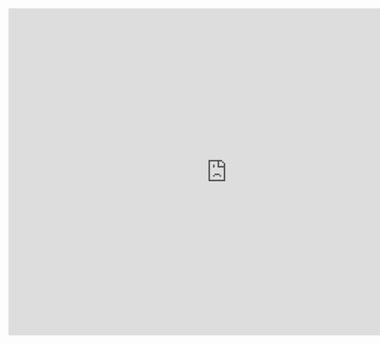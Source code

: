 <iframe src="https://data.oecd.org/chart/5FFp" width="860" height="645" style="border: 0" mozallowfullscreen="true" webkitallowfullscreen="true" allowfullscreen="true"><a href="https://data.oecd.org/chart/5FFp" target="_blank">OECD Chart: General government debt, Total, % of GDP, Annual, 2015</a></iframe>
